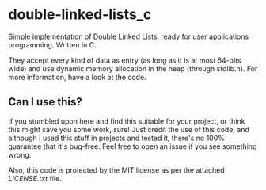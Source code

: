 # double-linked-lists_c

Simple implementation of Double Linked Lists, ready for user applications programming. Written in C.

They accept every kind of data as entry (as long as it is at most 64-bits wide) and use dynamic memory allocation in the heap (through stdlib.h). For more information, have a look at the code.

## Can I use this?

If you stumbled upon here and find this suitable for your project, or think this might save you some work, sure!
Just credit the use of this code, and although I used this stuff in projects and tested it, there's no 100% guarantee that it's bug-free. Feel free to open an issue if you see something wrong.

Also, this code is protected by the MIT license as per the attached *LICENSE.txt* file.